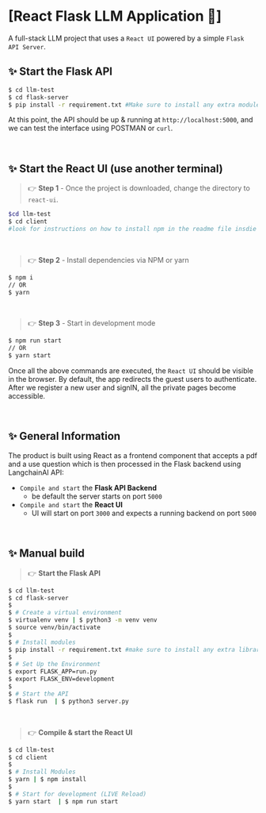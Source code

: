 # [React Flask LLM Application 🤖]

A full-stack LLM project that uses a `React UI` powered by a simple `Flask API Server`. 
<br />

## ✨ **Start the Flask API** 

```bash
$ cd llm-test
$ cd flask-server
$ pip install -r requirement.txt #Make sure to install any extra modules in requirment.txt
```

At this point, the API should be up & running at `http://localhost:5000`, and we can test the interface using POSTMAN or `curl`.

<br />

## ✨ **Start the React UI** (use another terminal)

> 👉 **Step 1** - Once the project is downloaded, change the directory to `react-ui`. 

```bash
$cd llm-test
$ cd client
#look for instructions on how to install npm in the readme file insdie 'client' folder
```

<br >

> 👉 **Step 2** - Install dependencies via NPM or yarn

```bash
$ npm i
// OR
$ yarn
```

<br />

> 👉 **Step 3** - Start in development mode

```bash
$ npm run start 
// OR
$ yarn start
```

Once all the above commands are executed, the `React UI` should be visible in the browser. By default, the app redirects the guest users to authenticate. 
After we register a new user and signIN, all the private pages become accessible. 

<br />

## ✨ General Information

The product is built using React as a frontend component that accepts a pdf and a use question which is then processed in the Flask backend using LangchainAI API:

- `Compile and start` the **Flask API Backend**
  - be default the server starts on port `5000`
- `Compile and start` the **React UI**
  - UI will start on port `3000` and expects a running backend on port `5000`

<br />

## ✨ Manual build

> 👉 **Start the Flask API** 

```bash
$ cd llm-test
$ cd flask-server
$ 
$ # Create a virtual environment
$ virtualenv venv | $ python3 -m venv venv
$ source venv/bin/activate 
$
$ # Install modules
$ pip install -r requirement.txt #make sure to install any extra library if there are errors
$
$ # Set Up the Environment
$ export FLASK_APP=run.py
$ export FLASK_ENV=development
$ 
$ # Start the API
$ flask run  | $ python3 server.py
```

<br />

> 👉 **Compile & start the React UI**

```bash
$ cd llm-test
$ cd client
$
$ # Install Modules
$ yarn | $ npm install
$
$ # Start for development (LIVE Reload)
$ yarn start  | $ npm run start
```

<br />

